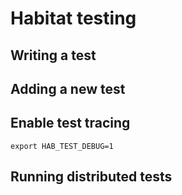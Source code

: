 # Habitat testing

## Writing a test


## Adding a new test

## Enable test tracing

    export HAB_TEST_DEBUG=1

## Running distributed tests

